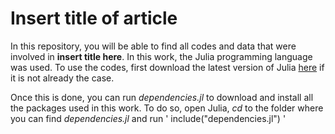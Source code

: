 # Insert title of article

In this repository, you will be able to find all codes and data that were involved in **insert title here**.
In this work, the Julia programming language was used. To use the codes, first download the latest version of Julia [here](https://julialang.org/) if it is not already the case.

Once this is done, you can run *dependencies.jl* to download and install all the packages used in this work. To do so, open Julia, *cd* to the folder where you can find *dependencies.jl* and run
'
include("dependencies.jl")
'
